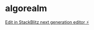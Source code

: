 # algorealm

[Edit in StackBlitz next generation editor ⚡️](https://stackblitz.com/~/github.com/jhotson/algorealm)